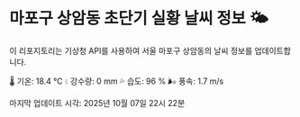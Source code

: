 
# 마포구 상암동 초단기 실황 날씨 정보 🌤️

이 리포지토리는 기상청 API를 사용하여 서울 마포구 상암동의 날씨 정보를 업데이트합니다. 

🌡️ 기온: 18.4 ℃
💧 강수량: 0 mm
💦 습도: 96 %
🌬️ 풍속: 1.7 m/s

마지막 업데이트 시각: 2025년 10월 07일 22시 22분    
